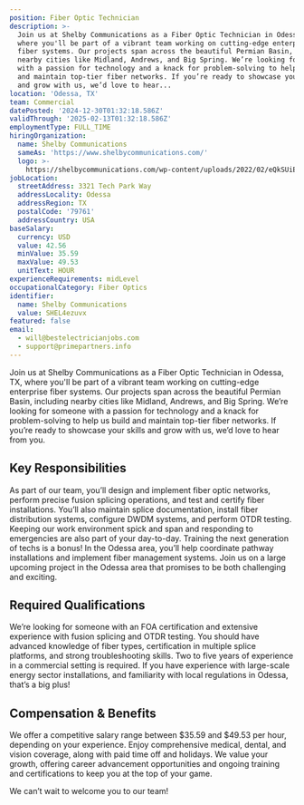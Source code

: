 ```yaml
---
position: Fiber Optic Technician
description: >-
  Join us at Shelby Communications as a Fiber Optic Technician in Odessa, TX,
  where you'll be part of a vibrant team working on cutting-edge enterprise
  fiber systems. Our projects span across the beautiful Permian Basin, including
  nearby cities like Midland, Andrews, and Big Spring. We’re looking for someone
  with a passion for technology and a knack for problem-solving to help us build
  and maintain top-tier fiber networks. If you’re ready to showcase your skills
  and grow with us, we’d love to hear...
location: 'Odessa, TX'
team: Commercial
datePosted: '2024-12-30T01:32:18.586Z'
validThrough: '2025-02-13T01:32:18.586Z'
employmentType: FULL_TIME
hiringOrganization:
  name: Shelby Communications
  sameAs: 'https://www.shelbycommunications.com/'
  logo: >-
    https://shelbycommunications.com/wp-content/uploads/2022/02/eQkSUiEUF9h03zP_TRYxMq9BEwyVxvd6tiQOkA.png
jobLocation:
  streetAddress: 3321 Tech Park Way
  addressLocality: Odessa
  addressRegion: TX
  postalCode: '79761'
  addressCountry: USA
baseSalary:
  currency: USD
  value: 42.56
  minValue: 35.59
  maxValue: 49.53
  unitText: HOUR
experienceRequirements: midLevel
occupationalCategory: Fiber Optics
identifier:
  name: Shelby Communications
  value: SHEL4ezuvx
featured: false
email:
  - will@bestelectricianjobs.com
  - support@primepartners.info
---
```




Join us at Shelby Communications as a Fiber Optic Technician in Odessa, TX, where you'll be part of a vibrant team working on cutting-edge enterprise fiber systems. Our projects span across the beautiful Permian Basin, including nearby cities like Midland, Andrews, and Big Spring. We’re looking for someone with a passion for technology and a knack for problem-solving to help us build and maintain top-tier fiber networks. If you’re ready to showcase your skills and grow with us, we’d love to hear from you.

## Key Responsibilities
As part of our team, you’ll design and implement fiber optic networks, perform precise fusion splicing operations, and test and certify fiber installations. You’ll also maintain splice documentation, install fiber distribution systems, configure DWDM systems, and perform OTDR testing. Keeping our work environment spick and span and responding to emergencies are also part of your day-to-day. Training the next generation of techs is a bonus! In the Odessa area, you’ll help coordinate pathway installations and implement fiber management systems. Join us on a large upcoming project in the Odessa area that promises to be both challenging and exciting.

## Required Qualifications
We’re looking for someone with an FOA certification and extensive experience with fusion splicing and OTDR testing. You should have advanced knowledge of fiber types, certification in multiple splice platforms, and strong troubleshooting skills. Two to five years of experience in a commercial setting is required. If you have experience with large-scale energy sector installations, and familiarity with local regulations in Odessa, that’s a big plus!

## Compensation & Benefits
We offer a competitive salary range between $35.59 and $49.53 per hour, depending on your experience. Enjoy comprehensive medical, dental, and vision coverage, along with paid time off and holidays. We value your growth, offering career advancement opportunities and ongoing training and certifications to keep you at the top of your game.

We can’t wait to welcome you to our team!
